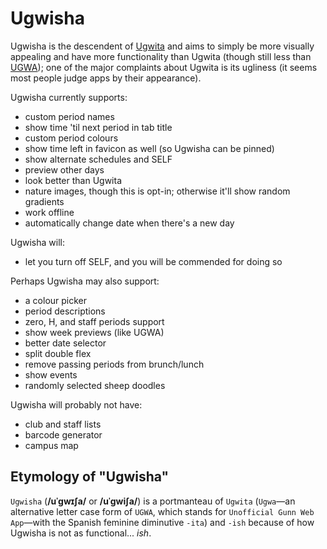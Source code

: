 # Ugwisha

Ugwisha is the descendent of [Ugwita](https://orbiit.github.io/gunn-web-app/lite/) and aims to simply be more visually appealing and have more functionality than Ugwita (though still less than [UGWA](https://orbiit.github.io/gunn-web-app/)); one of the major complaints about Ugwita is its ugliness (it seems most people judge apps by their appearance).

Ugwisha currently supports:

- custom period names
- show time 'til next period in tab title
- custom period colours
- show time left in favicon as well (so Ugwisha can be pinned)
- show alternate schedules and SELF
- preview other days
- look better than Ugwita
- nature images, though this is opt-in; otherwise it'll show random gradients
- work offline
- automatically change date when there's a new day

Ugwisha will:

- let you turn off SELF, and you will be commended for doing so

Perhaps Ugwisha may also support:

- a colour picker
- period descriptions
- zero, H, and staff periods support
- show week previews (like UGWA)
- better date selector
- split double flex
- remove passing periods from brunch/lunch
- show events
- randomly selected sheep doodles

Ugwisha will probably not have:
- club and staff lists
- barcode generator
- campus map

## Etymology of "Ugwisha"

`Ugwisha` (**/uˈɡwɪʃa/** or **/uˈɡwiʃa/**) is a portmanteau of `Ugwita` (`Ugwa`&mdash;an alternative letter case form of `UGWA`, which stands for `Unofficial Gunn Web App`&mdash;with the Spanish feminine diminutive `-ita`) and `-ish` because of how Ugwisha is not as functional... *ish*.
